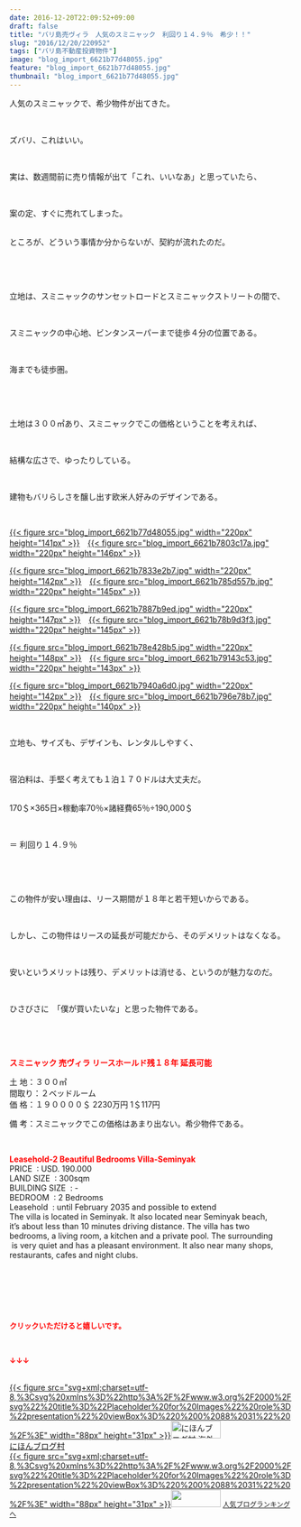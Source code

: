 ```yaml
---
date: 2016-12-20T22:09:52+09:00
draft: false
title: "バリ島売ヴィラ　人気のスミニャック　利回り１４.９％　希少！！"
slug: "2016/12/20/220952"
tags: ["バリ島不動産投資物件"]
image: "blog_import_6621b77d48055.jpg"
feature: "blog_import_6621b77d48055.jpg"
thumbnail: "blog_import_6621b77d48055.jpg"
---
```

<p>人気のスミニャックで、希少物件が出てきた。</p><p> </p><p>ズバリ、これはいい。</p><p> </p><p>実は、数週間前に売り情報が出て「これ、いいなあ」と思っていたら、</p><p> </p><p>案の定、すぐに売れてしまった。</p><p><br/>ところが、どういう事情か分からないが、契約が流れたのだ。</p><p> </p><p> </p><p>立地は、スミニャックのサンセットロードとスミニャックストリートの間で、</p><p> </p><p>スミニャックの中心地、ビンタンスーパーまで徒歩４分の位置である。</p><p> </p><p>海までも徒歩圏。</p><p> </p><p> </p><p>土地は３００㎡あり、スミニャックでこの価格ということを考えれば、</p><p> </p><p>結構な広さで、ゆったりしている。</p><p> </p><p>建物もバリらしさを醸し出す欧米人好みのデザインである。</p><p> </p><p><a href="blog_import_6621b77e5c377.jpg">{{< figure src="blog_import_6621b77d48055.jpg" width="220px" height="141px" >}}</a>　<a href="blog_import_6621b78150a38.jpg">{{< figure src="blog_import_6621b7803c17a.jpg" width="220px" height="146px" >}}</a></p><p><a href="blog_import_6621b78452daa.jpg">{{< figure src="blog_import_6621b7833e2b7.jpg" width="220px" height="142px" >}}</a>　<a href="blog_import_6621b786ec7df.jpg">{{< figure src="blog_import_6621b785d557b.jpg" width="220px" height="145px" >}}</a></p><p><a href="blog_import_6621b78990cd9.jpg">{{< figure src="blog_import_6621b7887b9ed.jpg" width="220px" height="147px" >}}</a>　<a href="blog_import_6621b78cb377c.jpg">{{< figure src="blog_import_6621b78b9d3f3.jpg" width="220px" height="145px" >}}</a></p><p><a href="blog_import_6621b78f560fe.jpg">{{< figure src="blog_import_6621b78e428b5.jpg" width="220px" height="148px" >}}</a>　<a href="blog_import_6621b79272146.jpg">{{< figure src="blog_import_6621b79143c53.jpg" width="220px" height="143px" >}}</a></p><p><a href="blog_import_6621b7951da31.jpg">{{< figure src="blog_import_6621b7940a6d0.jpg" width="220px" height="142px" >}}</a>　<a href="blog_import_6621b79804d49.jpg">{{< figure src="blog_import_6621b796e78b7.jpg" width="220px" height="140px" >}}</a></p><p> </p><p>立地も、サイズも、デザインも、レンタルしやすく、</p><p> </p><p>宿泊料は、手堅く考えても１泊１７０ドルは大丈夫だ。</p><p><br/>170＄×365日×稼動率70％×諸経費65％÷190,000＄</p><p> </p><p>＝ 利回り１４.９％</p><p> </p><p> </p><p>この物件が安い理由は、リース期間が１８年と若干短いからである。</p><p> </p><p>しかし、この物件はリースの延長が可能だから、そのデメリットはなくなる。</p><p> </p><p>安いというメリットは残り、デメリットは消せる、というのが魅力なのだ。</p><p> </p><p>ひさびさに　「僕が買いたいな」と思った物件である。</p><p> </p><p> </p><p><span style="font-weight: bold;"><span style="color: rgb(255, 0, 0);">スミニャック 売ヴィラ リースホールド残１８年 延長可能</span></span></p><p>土 地：３００㎡<br/>間取り：２ベッドルーム<br/>価 格：１９００００＄ 2230万円 1＄117円</p><p>備 考：スミニャックでこの価格はあまり出ない。希少物件である。</p><p> </p><p><span style="font-weight: bold;"><span style="color: rgb(255, 0, 0);">Leasehold-2 Beautiful Bedrooms Villa-Seminyak</span></span>        <br/>PRICE  : USD. 190.000             <br/>LAND SIZE  : 300sqm    <br/>BUILDING SIZE  : -    <br/>BEDROOM  : 2 Bedrooms    <br/>Leasehold  : until February 2035 and possible to extend    <br/>The villa is located in Seminyak. It also located near Seminyak beach,       <br/>it’s about less than 10 minutes driving distance. The villa has two       <br/>bedrooms, a living room, a kitchen and a private pool. The surrounding      <br/> is very quiet and has a pleasant environment. It also near many shops,       <br/>restaurants, cafes and night clubs.  </p><p> </p><p> </p><p> </p><p><font color="#ff0000" size="2"><strong>クリックいただけると嬉しいです。</strong></font></p><p></p><p> </p><p><font color="#ff0000" size="2"><strong>↓↓↓</strong></font></p><p><br/><a href="ranking.html?p_cid=01260127" target="_blank">{{< figure src="svg+xml;charset=utf-8,%3Csvg%20xmlns%3D%22http%3A%2F%2Fwww.w3.org%2F2000%2Fsvg%22%20title%3D%22Placeholder%20for%20Images%22%20role%3D%22presentation%22%20viewBox%3D%220%200%2088%2031%22%20%2F%3E" width="88px" height="31px" >}}<noscript><img width="88" height="31" alt="にほんブログ村 海外生活ブログ バリ島情報へ" src="https://img-proxy.blog-video.jp/images?url=http%3A%2F%2Foverseas.blogmura.com%2Fbali%2Fimg%2Fbali88_31.gif" border="0"></noscript></a><br/><a href="ranking.html?p_cid=01260127" target="_blank">にほんブログ村</a><br/><a title="人気ブログランキングへ" href="link.php?1804582">{{< figure src="svg+xml;charset=utf-8,%3Csvg%20xmlns%3D%22http%3A%2F%2Fwww.w3.org%2F2000%2Fsvg%22%20title%3D%22Placeholder%20for%20Images%22%20role%3D%22presentation%22%20viewBox%3D%220%200%2088%2031%22%20%2F%3E" width="88px" height="31px" >}}<noscript><img width="88" height="31" src="https://blog.with2.net/img/banner/banner_22.gif" border="0"></noscript></a> <a style="font-size: 12px;" href="link.php?1804582">人気ブログランキングへ</a></p>

